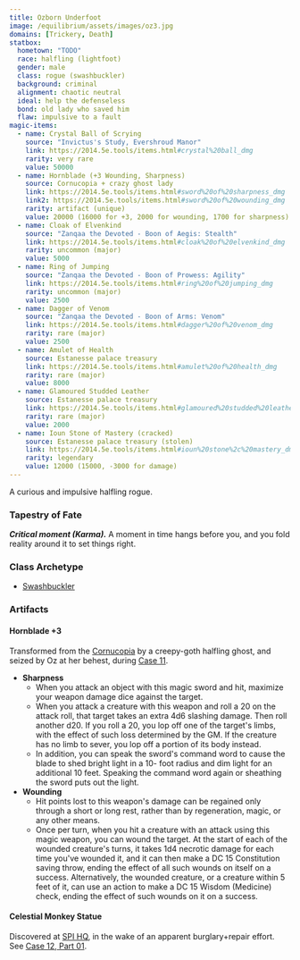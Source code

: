 ```yaml
---
title: Ozborn Underfoot
image: /equilibrium/assets/images/oz3.jpg
domains: [Trickery, Death]
statbox:
  hometown: "TODO"
  race: halfling (lightfoot)
  gender: male
  class: rogue (swashbuckler)
  background: criminal
  alignment: chaotic neutral
  ideal: help the defenseless
  bond: old lady who saved him
  flaw: impulsive to a fault
magic-items:
  - name: Crystal Ball of Scrying
    source: "Invictus's Study, Evershroud Manor"
    link: https://2014.5e.tools/items.html#crystal%20ball_dmg
    rarity: very rare
    value: 50000
  - name: Hornblade (+3 Wounding, Sharpness)
    source: Cornucopia + crazy ghost lady
    link: https://2014.5e.tools/items.html#sword%20of%20sharpness_dmg
    link2: https://2014.5e.tools/items.html#sword%20of%20wounding_dmg
    rarity: artifact (unique)
    value: 20000 (16000 for +3, 2000 for wounding, 1700 for sharpness)
  - name: Cloak of Elvenkind
    source: "Zanqaa the Devoted - Boon of Aegis: Stealth"
    link: https://2014.5e.tools/items.html#cloak%20of%20elvenkind_dmg
    rarity: uncommon (major)
    value: 5000
  - name: Ring of Jumping
    source: "Zanqaa the Devoted - Boon of Prowess: Agility"
    link: https://2014.5e.tools/items.html#ring%20of%20jumping_dmg
    rarity: uncommon (major)
    value: 2500
  - name: Dagger of Venom
    source: "Zanqaa the Devoted - Boon of Arms: Venom"
    link: https://2014.5e.tools/items.html#dagger%20of%20venom_dmg
    rarity: rare (major)
    value: 2500
  - name: Amulet of Health
    source: Estanesse palace treasury
    link: https://2014.5e.tools/items.html#amulet%20of%20health_dmg
    rarity: rare (major)
    value: 8000
  - name: Glamoured Studded Leather
    source: Estanesse palace treasury
    link: https://2014.5e.tools/items.html#glamoured%20studded%20leather_dmg
    rarity: rare (major)
    value: 2000
  - name: Ioun Stone of Mastery (cracked)
    source: Estanesse palace treasury (stolen)
    link: https://2014.5e.tools/items.html#ioun%20stone%2c%20mastery_dmg
    rarity: legendary
    value: 12000 (15000, -3000 for damage)
---
```


A curious and impulsive halfling rogue.

### Tapestry of Fate

***Critical moment (Karma).*** A moment in time hangs before you, and you fold reality around it to set things right.

### Class Archetype

* [Swashbuckler](http://dnd5e.wikidot.com/rogue:swashbuckler)

### Artifacts

#### Hornblade +3

Transformed from the [Cornucopia](../relics/cornucopia) by a creepy-goth halfling ghost, and seized by Oz at her behest, during [Case 11](../events/case-11).

* **Sharpness**
  * When you attack an object with this magic sword and hit, maximize your weapon damage dice against the target.
  * When you attack a creature with this weapon and roll a 20 on the attack roll, that target takes an extra 4d6 slashing damage. Then roll another d20. If you roll a 20, you lop off one of the target's limbs, with the effect of such loss determined by the GM. If the creature has no limb to sever, you lop off a portion of its body instead.
  * In addition, you can speak the sword's command word to cause the blade to shed bright light in a 10- foot radius and dim light for an additional 10 feet. Speaking the command word again or sheathing the sword puts out the light.
* **Wounding**
  * Hit points lost to this weapon's damage can be regained only through a short or long rest, rather than by regeneration, magic, or any other means.
  * Once per turn, when you hit a creature with an attack using this magic weapon, you can wound the target. At the start of each of the wounded creature's turns, it takes 1d4 necrotic damage for each time you've wounded it, and it can then make a DC 15 Constitution saving throw, ending the effect of all such wounds on itself on a success. Alternatively, the wounded creature, or a creature within 5 feet of it, can use an action to make a DC 15 Wisdom (Medicine) check, ending the effect of such wounds on it on a success.

#### Celestial Monkey Statue

Discovered at [SPI HQ](../locales/spi-hq), in the wake of an apparent burglary+repair effort. See [Case 12, Part 01](../events/case-12e01).
